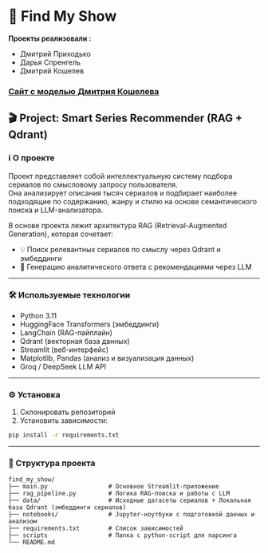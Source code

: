 # 🔬 Find My Show

**Проекты реализовали :**
* Дмитрий Приходько
* Дарья Спренгель
* Дмитрий Кошелев

  
### [Сайт с моделью  Дмитрия Кошелева](https://444dima81-find-my-show-appmain-dimak-8n2hxy.streamlit.app/)

## 🎬 Project: Smart Series Recommender (RAG + Qdrant)

### ℹ️ О проекте  
Проект представляет собой интеллектуальную систему подбора сериалов по смысловому запросу пользователя.  
Она анализирует описания тысяч сериалов и подбирает наиболее подходящие по содержанию, жанру и стилю на основе семантического поиска и LLM-анализатора.  

В основе проекта лежит архитектура RAG (Retrieval-Augmented Generation), которая сочетает:
- 💡 Поиск релевантных сериалов по смыслу через Qdrant и эмбеддинги  
- 🧠 Генерацию аналитического ответа с рекомендациями через LLM  

---

### 🛠 Используемые технологии  
- Python 3.11  
- HuggingFace Transformers (эмбеддинги)  
- LangChain (RAG-пайплайн)  
- Qdrant (векторная база данных)  
- Streamlit (веб-интерфейс)  
- Matplotlib, Pandas (анализ и визуализация данных)  
- Groq / DeepSeek LLM API  

---

### ⚙️ Установка  
1. Склонировать репозиторий  
2. Установить зависимости:
```bash
pip install -r requirements.txt
```

---

### 📂 Структура проекта
```
find_my_show/
├── main.py                 # Основное Streamlit-приложение  
├── rag_pipeline.py         # Логика RAG-поиска и работы с LLM  
├── data/                   # Исходные датасеты сериалов + Локальная база Qdrant (эмбеддинги сериалов)
├── notebooks/              # Jupyter-ноутбуки с подготовкой данных и анализом  
├── requirements.txt        # Список зависимостей
├── scripts                 # Папка с python-script для парсинга
└── README.md
```
